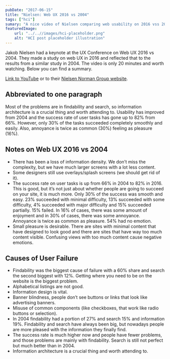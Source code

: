 ```yaml
---
pubDate: "2017-06-15"
title: "Nielsen: Web UX 2016 vs 2004"
tags: ["hci"]
sumary: "A nice video of Nielsen comparing web usability on 2016 vss 2004. Information architecture is a vital thing and you should pay attention to it: Findability and and search are the biggest problems."
featuredImage: 
    url: "../..//images/hci-placeholder.png"
    alt: "HCI post placeholder illustration"
---
```

Jakob Nielsen had a keynote at the UX Conference on Web UX 2016 vs 2004. They made a study on web UX in 2016 and reflected that to the results from a similar study in 2004. The video is only 20 minutes and worth watching. Below you can find a summary.

[Link to YouTube](https://www.youtube.com/watch?v=xKOlga_xkKA) or to their [Nielsen Norman Group website](https://www.nngroup.com/news/item/keynote/).
## Abbreviated to one paragraph

Most of the problems are in findability and search, so information architecture is a crucial thing and worth attending to. Usability has improved from 2004 and the success rate of user tasks has gone up to 82% from 66%. However, only 30% of the tasks succeeded completely smoothly and easily. Also, annoyance is twice as common (30%) feeling as pleasure (16%).

## Notes on Web UX 2016 vs 2004

- There has been a loss of information density. We don’t miss the complexity, but we have much larger screens with a lot less content.
- Some designers still use overlays/splash screens (we should get rid of it).
- The success rate on user tasks is up from 66% in 2004 to 82% in 2016.
This is good, but it’s not just about whether people are going to succeed on your site, it is much more.
Only 30% of the success was smooth and easy. 23% succeeded with minimal difficulty, 13% succeeded with some difficulty, 4% succeeded with major difficulty and 15% succeeded partially. 15% failed.
In 16% of cases, there was some amount of enjoyment and in 30% of cases, there was some annoyance. Annoyance is twice as common as pleasure. 54% had no emotion.
- Small pleasure is desirable.
There are sites with minimal content that have designed to look good and there are sites that have way too much content visible. Confusing views with too much content cause negative emotions.

## Causes of User Failure
- Findability was the biggest cause of failure with a 60% share and search the second biggest with 12%. Getting where you need to be on the website is the biggest problem.
- Alphabetical listings are not good.
- Information design is vital.
- Banner blindness, people don’t see buttons or links that look like advertising banners.
- Misuse of common components (like checkboxes, that work like radio buttons or selection).
- In 2004 findability had a portion of 27% and search 15% and information 19%. Findability and search have always been big, but nowadays people are more pleased with the information they finally find.
- The success rate is much higher now and people have fewer problems, and those problems are mainly with findability. Search is still not perfect but much better than in 2004.
- Information architecture is a crucial thing and worth attending to.